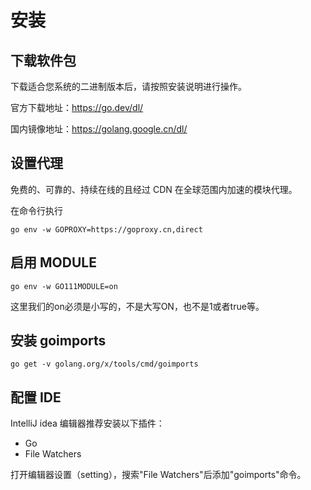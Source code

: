 # 安装

## 下载软件包

下载适合您系统的二进制版本后，请按照安装说明进行操作。

官方下载地址：https://go.dev/dl/

国内镜像地址：https://golang.google.cn/dl/

## 设置代理

免费的、可靠的、持续在线的且经过 CDN 在全球范围内加速的模块代理。

在命令行执行

```
go env -w GOPROXY=https://goproxy.cn,direct
```

## 启用 MODULE

```
go env -w GO111MODULE=on
```

这里我们的on必须是小写的，不是大写ON，也不是1或者true等。

## 安装 goimports

```
go get -v golang.org/x/tools/cmd/goimports
```

## 配置 IDE

IntelliJ idea 编辑器推荐安装以下插件：

- Go
- File Watchers

打开编辑器设置（setting），搜索"File Watchers"后添加"goimports"命令。


